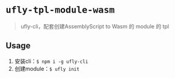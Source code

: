# `ufly-tpl-module-wasm`

> ufly-cli，配套创建AssemblyScript to Wasm 的 module 的 tpl

## Usage
1. 安装cli：`$ npm i -g ufly-cli`
2. 创建module：`$ ufly init`